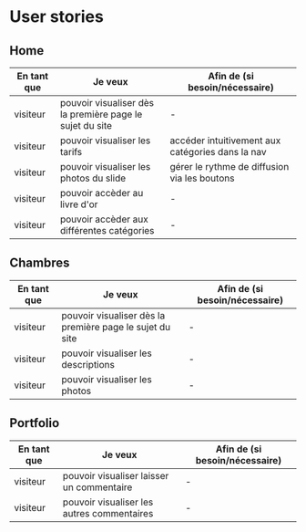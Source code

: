 # User stories

## Home

| En tant que | Je veux | Afin de (si besoin/nécessaire) |
|--|--|--|
| visiteur | pouvoir visualiser dès la première page le sujet du site  | - |
| visiteur | pouvoir visualiser les tarifs | accéder intuitivement aux catégories dans la nav |
| visiteur | pouvoir visualiser les photos du slide | gérer le rythme de diffusion via les boutons |
| visiteur | pouvoir accèder au livre d'or| - |
| visiteur | pouvoir accèder aux différentes catégories | - |

## Chambres

| En tant que | Je veux | Afin de (si besoin/nécessaire) |
|--|--|--|
| visiteur | pouvoir visualiser dès la première page le sujet du site  | - |
| visiteur | pouvoir visualiser les descriptions | - |
| visiteur | pouvoir visualiser les photos  | - |

## Portfolio

| En tant que | Je veux | Afin de (si besoin/nécessaire) |
|--|--|--|
| visiteur | pouvoir visualiser laisser un commentaire | - |
| visiteur | pouvoir visualiser les autres commentaires | - |
